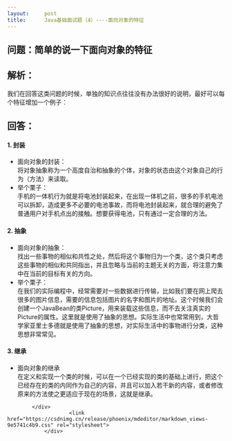 ```yaml
---
layout:     post
title:      Java基础面试题（4）----面向对象的特征
---
```

<div id="article_content" class="article_content clearfix csdn-tracking-statistics" data-pid="blog" data-mod="popu_307" data-dsm="post">
								            <div id="content_views" class="markdown_views prism-atom-one-dark">
							<!-- flowchart 箭头图标 勿删 -->
							<svg xmlns="http://www.w3.org/2000/svg" style="display: none;"><path stroke-linecap="round" d="M5,0 0,2.5 5,5z" id="raphael-marker-block" style="-webkit-tap-highlight-color: rgba(0, 0, 0, 0);"></path></svg>
							<h2><a id="_0"></a>问题：简单的说一下面向对象的特征</h2>
<h2><a id="_2"></a>解析：</h2>
<p>我们在回答这类问题的时候，单独的知识点往往没有办法很好的说明，最好可以每个特征增加一个例子：</p>
<h2><a id="_5"></a>回答：</h2>
<h4><a id="1__6"></a>1. 封装</h4>
<ul>
<li>面向对象的封装：<br>
将对象抽象称为一个高度自治和抽象的个体，对象的状态由这个对象自己的行为（方法）来读取。</li>
<li>举个栗子：<br>
手机的一体机行为就是将电池封装起来，在出现一体机之前，很多的手机电池可以拆卸，造成更多不必要的电池事故，而将电池封装起来，就合理的避免了普通用户对手机点出的接触。想要获得电池，只有通过一定合理的方法。</li>
</ul>
<h4><a id="2___12"></a>2.  抽象</h4>
<ul>
<li>面向对象的抽象：<br>
找出一些事物的相似和共性之处，然后将这个事物归为一个类，这个类只考虑这些事物的相似和共同指出，并且忽略与当前的主题无关的方面，将注意力集中在当前的目标有关的方向。</li>
<li>举个栗子：<br>
在我们的实际编程中，经常需要对一些数据进行传输，比如我们要在网上爬去很多的图片信息，需要的信息包括图片的名字和图片的地址。这个时候我们会创建一个JavaBean的类Picture，用来装载这些信息，而不去关注真实的Picture的属性。这里就是使用了抽象的思想。实际生活中也常常用到，大哲学家亚里士多德就是使用了抽象的思想，对实际生活中的事物进行分类，这种思想非常常见。</li>
</ul>
<h4><a id="3__18"></a>3. 继承</h4>
<ul>
<li>面向对象的继承<br>
在定义和实现一个类的时候，可以在一个已经实现的类的基础上进行，把这个已经存在的类的内同作为自己的内容，并且可以加入若干新的内容，或者修改原来的方法使之更适应于现在的场景，这就是继承。</li>
</ul>

            </div>
						<link href="https://csdnimg.cn/release/phoenix/mdeditor/markdown_views-9e5741c4b9.css" rel="stylesheet">
                </div>